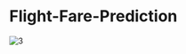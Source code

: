 # Flight-Fare-Prediction
![3](https://user-images.githubusercontent.com/52092064/140878591-c9cd1d24-88ec-4d1b-bfeb-df934944d3b4.png)
